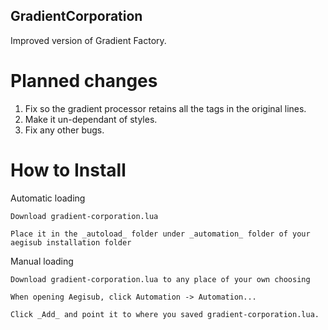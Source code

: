 GradientCorporation
-------------------

Improved version of Gradient Factory.


Planned changes
===============
1. Fix so the gradient processor retains all the tags in the original lines.
2. Make it un-dependant of styles.
3. Fix any other bugs.

How to Install
==============

Automatic loading

    Download gradient-corporation.lua
    
    Place it in the _autoload_ folder under _automation_ folder of your aegisub installation folder


Manual loading

    Download gradient-corporation.lua to any place of your own choosing
    
    When opening Aegisub, click Automation -> Automation...
    
    Click _Add_ and point it to where you saved gradient-corporation.lua.

